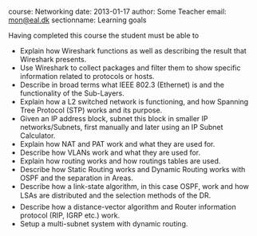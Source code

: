 course: Networking
date: 2013-01-17
author: Some Teacher
email: mon@eal.dk
sectionname: Learning goals

Having completed this course the student must be able to

* Explain how Wireshark functions as well as describing the result that Wireshark presents.
* Use Wireshark to collect packages and filter them to show specific information related to protocols or hosts.
* Describe in broad terms what IEEE 802.3 (Ethernet) is and the functionality of the Sub-Layers.
* Explain how a L2 switched network is functioning, and how Spanning Tree Protocol (STP) works and its purpose.
* Given an IP address block, subnet this block in smaller IP networks/Subnets, first manually and later using an IP Subnet Calculator. 
* Explain how NAT and PAT work and what they are used for.
* Describe how VLANs work and what they are used for.
* Explain how routing works and how routings tables are used.
* Describe how Static Routing works and Dynamic Routing works with OSPF and the separation in Areas.
* Describe how a link-state algorithm, in this case OSPF, work and how LSAs are distributed and the selection methods of the DR.
* Describe how a distance-vector algorithm and Router information protocol (RIP, IGRP etc.) work.
* Setup a multi-subnet system with dynamic routing.
